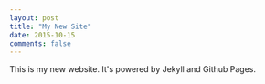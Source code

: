 ```yaml
---
layout: post
title: "My New Site"
date: 2015-10-15
comments: false
---
```


This is my new website. It's powered by Jekyll and Github Pages.

